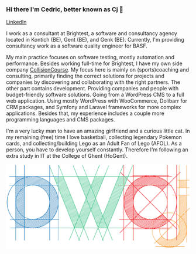 ### Hi there I'm Cedric, better known as Cj 👋

[LinkedIn](https://www.linkedin.com/in/cedric-cj-de-weirt-51928570/)

I work as a consultant at Brightest, a software and consultancy agency located in Kontich (BE), Gent (BE), and Genk (BE).
Currently, I'm providing consultancy work as a software quality engineer for BASF.

My main practice focuses on software testing, mostly automation and performance.
Besides working full-time for Brightest, I have my own side company [CollisionCourse](https://www.collisioncourse.be/).
My focus here is mainly on (sports)coaching and consulting, primarily finding the correct solutions for projects and companies by discovering and collaborating with the right partners.
The other part contains development. Providing companies and people with budget-friendly software solutions. Going from a WordPress CMS to a full web application. 
Using mostly WordPress with WooCommerce, Dolibarr for CRM packages, and Symfony and Laravel frameworks for more complex applications.
Besides that, my experience includes a couple more programming languages and CMS packages.

I'm a very lucky man to have an amazing girlfriend and a curious little cat.
In my remaining (free) time I love basketball, collecting legendary Pokemon cards, and collecting/building Lego as an Adult Fan of Lego (AFOL).
As a person, you have to develop yourself constantly. Therefore I'm following an extra study in IT at the College of Ghent (HoGent).

![Logo DWCj](https://github.com/DWCj/DWCj/blob/main/dwcj_logo.png)
